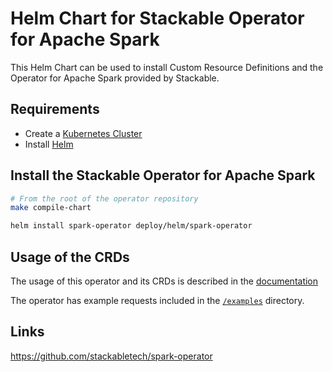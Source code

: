 # Helm Chart for Stackable Operator for Apache Spark

This Helm Chart can be used to install Custom Resource Definitions and the Operator for Apache Spark provided by Stackable.

## Requirements

- Create a [Kubernetes Cluster](../Readme.md)
- Install [Helm](https://helm.sh/docs/intro/install/)

## Install the Stackable Operator for Apache Spark

```bash
# From the root of the operator repository
make compile-chart

helm install spark-operator deploy/helm/spark-operator
```

## Usage of the CRDs

The usage of this operator and its CRDs is described in the [documentation](https://docs.stackable.tech/spark/index.html)

The operator has example requests included in the [`/examples`](https://github.com/stackabletech/spark-operator/tree/main/examples) directory.

## Links

https://github.com/stackabletech/spark-operator

